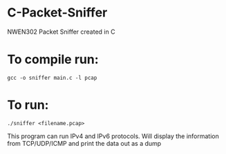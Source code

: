 # C-Packet-Sniffer
NWEN302 Packet Sniffer created in C

# To compile run:
    gcc -o sniffer main.c -l pcap

# To run:
    ./sniffer <filename.pcap>

This program can run IPv4 and IPv6 protocols.
Will display the information from TCP/UDP/ICMP and print the data out as a dump
